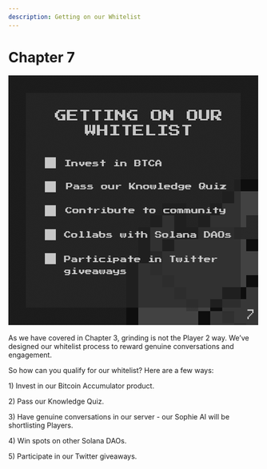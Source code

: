 ```yaml
---
description: Getting on our Whitelist
---
```


# Chapter 7

![](../../.gitbook/assets/Tweet-Post7a.png)

As we have covered in Chapter 3, grinding is not the Player 2 way. We’ve designed our whitelist process to reward genuine conversations and engagement.

So how can you qualify for our whitelist? Here are a few ways:

1\) Invest in our Bitcoin Accumulator product.

2\) Pass our Knowledge Quiz.

3\) Have genuine conversations in our server - our Sophie AI will be shortlisting Players.

4\) Win spots on other Solana DAOs.

5\) Participate in our Twitter giveaways.
